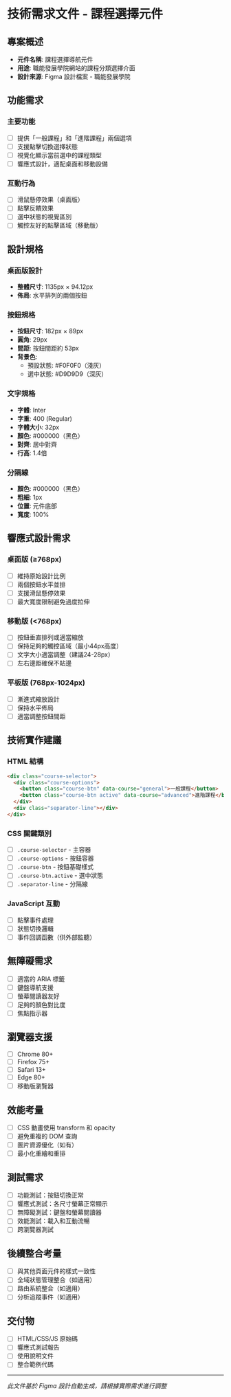 # 技術需求文件 - 課程選擇元件

## 專案概述
- **元件名稱**: 課程選擇導航元件
- **用途**: 職能發展學院網站的課程分類選擇介面
- **設計來源**: Figma 設計檔案 - 職能發展學院

## 功能需求

### 主要功能
- [ ] 提供「一般課程」和「進階課程」兩個選項
- [ ] 支援點擊切換選擇狀態
- [ ] 視覺化顯示當前選中的課程類型
- [ ] 響應式設計，適配桌面和移動設備

### 互動行為
- [ ] 滑鼠懸停效果（桌面版）
- [ ] 點擊反饋效果
- [ ] 選中狀態的視覺區別
- [ ] 觸控友好的點擊區域（移動版）

## 設計規格

### 桌面版設計
- **整體尺寸**: 1135px × 94.12px
- **佈局**: 水平排列的兩個按鈕

### 按鈕規格
- **按鈕尺寸**: 182px × 89px
- **圓角**: 29px
- **間距**: 按鈕間距約 53px
- **背景色**:
  - 預設狀態: #F0F0F0（淺灰）
  - 選中狀態: #D9D9D9（深灰）

### 文字規格
- **字體**: Inter
- **字重**: 400 (Regular)
- **字體大小**: 32px
- **顏色**: #000000（黑色）
- **對齊**: 居中對齊
- **行高**: 1.4倍

### 分隔線
- **顏色**: #000000（黑色）
- **粗細**: 1px
- **位置**: 元件底部
- **寬度**: 100%

## 響應式設計需求

### 桌面版 (≥768px)
- [ ] 維持原始設計比例
- [ ] 兩個按鈕水平並排
- [ ] 支援滑鼠懸停效果
- [ ] 最大寬度限制避免過度拉伸

### 移動版 (<768px)
- [ ] 按鈕垂直排列或適當縮放
- [ ] 保持足夠的觸控區域（最小44px高度）
- [ ] 文字大小適當調整（建議24-28px）
- [ ] 左右邊距確保不貼邊

### 平板版 (768px-1024px)
- [ ] 漸進式縮放設計
- [ ] 保持水平佈局
- [ ] 適當調整按鈕間距

## 技術實作建議

### HTML 結構
```html
<div class="course-selector">
  <div class="course-options">
    <button class="course-btn" data-course="general">一般課程</button>
    <button class="course-btn active" data-course="advanced">進階課程</button>
  </div>
  <div class="separator-line"></div>
</div>
```

### CSS 關鍵類別
- [ ] `.course-selector` - 主容器
- [ ] `.course-options` - 按鈕容器
- [ ] `.course-btn` - 按鈕基礎樣式
- [ ] `.course-btn.active` - 選中狀態
- [ ] `.separator-line` - 分隔線

### JavaScript 互動
- [ ] 點擊事件處理
- [ ] 狀態切換邏輯
- [ ] 事件回調函數（供外部監聽）

## 無障礙需求
- [ ] 適當的 ARIA 標籤
- [ ] 鍵盤導航支援
- [ ] 螢幕閱讀器友好
- [ ] 足夠的顏色對比度
- [ ] 焦點指示器

## 瀏覽器支援
- [ ] Chrome 80+
- [ ] Firefox 75+
- [ ] Safari 13+
- [ ] Edge 80+
- [ ] 移動版瀏覽器

## 效能考量
- [ ] CSS 動畫使用 transform 和 opacity
- [ ] 避免重複的 DOM 查詢
- [ ] 圖片資源優化（如有）
- [ ] 最小化重繪和重排

## 測試需求
- [ ] 功能測試：按鈕切換正常
- [ ] 響應式測試：各尺寸螢幕正常顯示
- [ ] 無障礙測試：鍵盤和螢幕閱讀器
- [ ] 效能測試：載入和互動流暢
- [ ] 跨瀏覽器測試

## 後續整合考量
- [ ] 與其他頁面元件的樣式一致性
- [ ] 全域狀態管理整合（如適用）
- [ ] 路由系統整合（如適用）
- [ ] 分析追蹤事件（如適用）

## 交付物
- [ ] HTML/CSS/JS 原始碼
- [ ] 響應式測試報告
- [ ] 使用說明文件
- [ ] 整合範例代碼

---
*此文件基於 Figma 設計自動生成，請根據實際需求進行調整*
